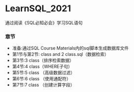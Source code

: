 # LearnSQL_2021
通过阅读《SQL必知必会》学习SQL语句
### 章节
* 准备:通过SQL Course Materials内的sql脚本生成数据库文件
* 第1节与第2节: class and 2 class.sql（数据检索）
* 第3节:3 class（排序检索数据）
* 第4节:4 class（WHERE子句）
* 第5节:5 class （高级数据过滤）
* 第6节:6 class （使用通配符）   
* 第7节:7 class （创建计算字段）
